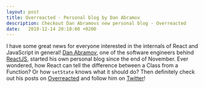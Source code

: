```yaml
---
layout: post
title: Overreacted - Personal blog by Dan Abramov
description: Checkout Dan Abramovs new personal blog - Overreacted
date:   2018-12-14 20:18:00 +0200
---
```


I have some great news for everyone interested in the internals of React and JavaScript in general! [Dan Abramov](https://mobile.twitter.com/dan_abramov), one of the software engineers behind [ReactJS](https://reactjs.org/), started his own personal blog since the end of November. Ever wondered, how React can tell the difference between a Class from a Function? Or how `setState` knows what it should do? Then definitely check out his posts on [Overreacted](https://overreacted.io) and follow him on [Twitter](https://mobile.twitter.com/dan_abramov)!